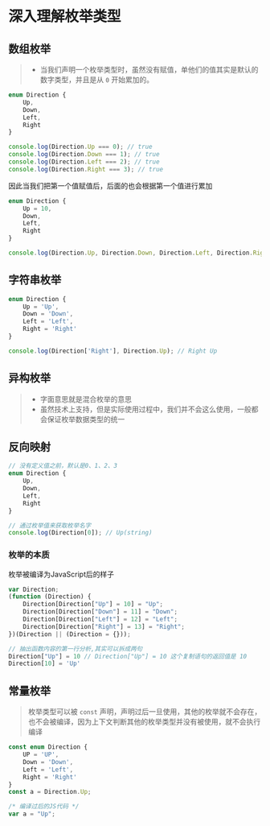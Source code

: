 # 深入理解枚举类型

## 数组枚举
> - 当我们声明一个枚举类型时，虽然没有赋值，单他们的值其实是默认的数字类型，并且是从 `0` 开始累加的。

```ts
enum Direction {
    Up,
    Down,
    Left,
    Right
}

console.log(Direction.Up === 0); // true
console.log(Direction.Down === 1); // true
console.log(Direction.Left === 2); // true
console.log(Direction.Right === 3); // true
```

因此当我们把第一个值赋值后，后面的也会根据第一个值进行累加

```ts
enum Direction {
    Up = 10,
    Down,
    Left,
    Right
}

console.log(Direction.Up, Direction.Down, Direction.Left, Direction.Right); // 10 11 12 13
```

## 字符串枚举
```ts
enum Direction {
    Up = 'Up',
    Down = 'Down',
    Left = 'Left',
    Right = 'Right'
}

console.log(Direction['Right'], Direction.Up); // Right Up
```

## 异构枚举
> - 字面意思就是混合枚举的意思
> - 虽然技术上支持，但是实际使用过程中，我们并不会这么使用，一般都会保证枚举数据类型的统一

## 反向映射
```ts
// 没有定义值之前，默认是0、1、2、3
enum Direction {
    Up,
    Down,
    Left,
    Right
}

// 通过枚举值来获取枚举名字
console.log(Direction[0]); // Up(string)
```

### 枚举的本质
枚举被编译为JavaScript后的样子
```js
var Direction;
(function (Direction) {
    Direction[Direction["Up"] = 10] = "Up";
    Direction[Direction["Down"] = 11] = "Down";
    Direction[Direction["Left"] = 12] = "Left";
    Direction[Direction["Right"] = 13] = "Right";
})(Direction || (Direction = {}));

// 抽出函数内容的第一行分析,其实可以拆成两句
Direction["Up"] = 10 // Direction["Up"] = 10 这个复制语句的返回值是 10
Direction[10] = 'Up'
```

## 常量枚举
> 枚举类型可以被 `const` 声明，声明过后一旦使用，其他的枚举就不会存在，也不会被编译，因为上下文判断其他的枚举类型并没有被使用，就不会执行编译

```ts
const enum Direction {
    UP = 'UP',
    Down = 'Down',
    Left = 'Left',
    Right = 'Right'
}
const a = Direction.Up;

/* 编译过后的JS代码 */
var a = "Up";
```





